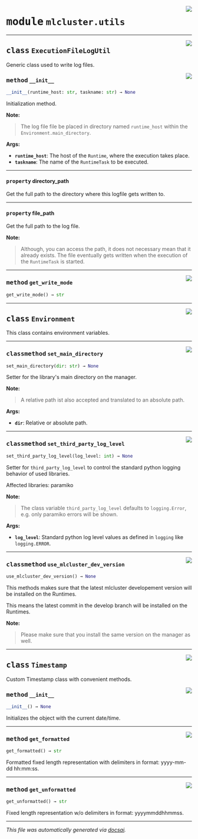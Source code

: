 <!-- markdownlint-disable -->

<a href="https://github.com/khulnasoft/mlcluster/blob/main/src/mlcluster/utils.py#L0"><img align="right" style="float:right;" src="https://img.shields.io/badge/-source-cccccc?style=flat-square"></a>

# <kbd>module</kbd> `mlcluster.utils`






---

<a href="https://github.com/khulnasoft/mlcluster/blob/main/src/mlcluster/utils.py#L6"><img align="right" style="float:right;" src="https://img.shields.io/badge/-source-cccccc?style=flat-square"></a>

## <kbd>class</kbd> `ExecutionFileLogUtil`
Generic class used to write log files. 

<a href="https://github.com/khulnasoft/mlcluster/blob/main/src/mlcluster/utils.py#L9"><img align="right" style="float:right;" src="https://img.shields.io/badge/-source-cccccc?style=flat-square"></a>

### <kbd>method</kbd> `__init__`

```python
__init__(runtime_host: str, taskname: str) → None
```

Initialization method. 



**Note:**

> The log file file be placed in directory named `runtime_host` within the `Environment.main_directory`. 
>

**Args:**
 
 - <b>`runtime_host`</b>:  The host of the `Runtime`, where the execution takes place. 
 - <b>`taskname`</b>:  The name of the `RuntimeTask` to be executed. 


---

#### <kbd>property</kbd> directory_path

Get the full path to the directory where this logfile gets written to. 

---

#### <kbd>property</kbd> file_path

Get the full path to the log file. 



**Note:**

> Although, you can access the path, it does not necessary mean that it already exists. The file eventually gets written when the execution of the `RuntimeTask` is started. 



---

<a href="https://github.com/khulnasoft/mlcluster/blob/main/src/mlcluster/utils.py#L51"><img align="right" style="float:right;" src="https://img.shields.io/badge/-source-cccccc?style=flat-square"></a>

### <kbd>method</kbd> `get_write_mode`

```python
get_write_mode() → str
```






---

<a href="https://github.com/khulnasoft/mlcluster/blob/main/src/mlcluster/utils.py#L56"><img align="right" style="float:right;" src="https://img.shields.io/badge/-source-cccccc?style=flat-square"></a>

## <kbd>class</kbd> `Environment`
This class contains environment variables. 




---

<a href="https://github.com/khulnasoft/mlcluster/blob/main/src/mlcluster/utils.py#L65"><img align="right" style="float:right;" src="https://img.shields.io/badge/-source-cccccc?style=flat-square"></a>

### <kbd>classmethod</kbd> `set_main_directory`

```python
set_main_directory(dir: str) → None
```

Setter for the library's main directory on the manager. 



**Note:**

> A relative path ist also accepted and translated to an absolute path. 
>

**Args:**
 
 - <b>`dir`</b>:  Relative or absolute path. 

---

<a href="https://github.com/khulnasoft/mlcluster/blob/main/src/mlcluster/utils.py#L77"><img align="right" style="float:right;" src="https://img.shields.io/badge/-source-cccccc?style=flat-square"></a>

### <kbd>classmethod</kbd> `set_third_party_log_level`

```python
set_third_party_log_level(log_level: int) → None
```

Setter for `third_party_log_level` to control the standard python logging behavior of used libraries. 

Affected libraries: paramiko 



**Note:**

> The class variable `third_party_log_level` defaults to `logging.Error`, e.g. only paramiko errors will be shown. 
>

**Args:**
 
 - <b>`log_level`</b>:  Standard python log level values as defined in `logging` like `logging.ERROR`. 

---

<a href="https://github.com/khulnasoft/mlcluster/blob/main/src/mlcluster/utils.py#L102"><img align="right" style="float:right;" src="https://img.shields.io/badge/-source-cccccc?style=flat-square"></a>

### <kbd>classmethod</kbd> `use_mlcluster_dev_version`

```python
use_mlcluster_dev_version() → None
```

This methods makes sure that the latest mlcluster developement version will be installed on the Runtimes. 

This means the latest commit in the develop branch will be installed on the Runtimes. 



**Note:**

> Please make sure that you install the same version on the manager as well. 


---

<a href="https://github.com/khulnasoft/mlcluster/blob/main/src/mlcluster/utils.py#L115"><img align="right" style="float:right;" src="https://img.shields.io/badge/-source-cccccc?style=flat-square"></a>

## <kbd>class</kbd> `Timestamp`
Custom Timestamp class with convenient methods. 

<a href="https://github.com/khulnasoft/mlcluster/blob/main/src/mlcluster/utils.py#L118"><img align="right" style="float:right;" src="https://img.shields.io/badge/-source-cccccc?style=flat-square"></a>

### <kbd>method</kbd> `__init__`

```python
__init__() → None
```

Initializes the object with the current date/time. 




---

<a href="https://github.com/khulnasoft/mlcluster/blob/main/src/mlcluster/utils.py#L158"><img align="right" style="float:right;" src="https://img.shields.io/badge/-source-cccccc?style=flat-square"></a>

### <kbd>method</kbd> `get_formatted`

```python
get_formatted() → str
```

Formatted fixed length representation with delimiters in format: yyyy-mm-dd hh:mm:ss. 

---

<a href="https://github.com/khulnasoft/mlcluster/blob/main/src/mlcluster/utils.py#L154"><img align="right" style="float:right;" src="https://img.shields.io/badge/-source-cccccc?style=flat-square"></a>

### <kbd>method</kbd> `get_unformatted`

```python
get_unformatted() → str
```

Fixed length representation w/o delimiters in format: yyyymmddhhmmss. 




---

_This file was automatically generated via [docsai](https://github.com/khulnasoft/docsai)._
